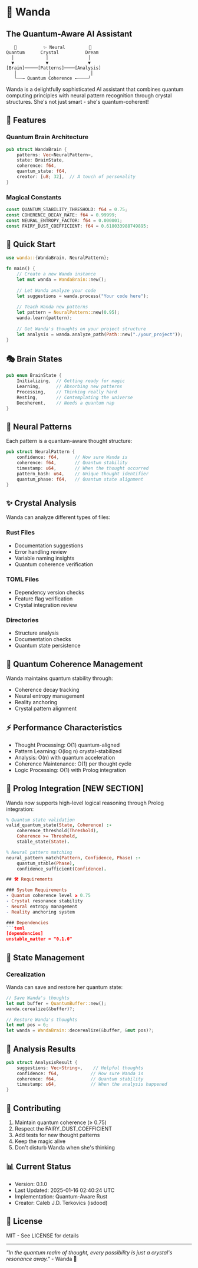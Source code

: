 # 🦋 Wanda
## The Quantum-Aware AI Assistant

```ascii
   🦋          ✨ Neural         💫
Quantum      Crystal          Dream
  │            │               │
  ▼            ▼               ▼
[Brain]─────[Patterns]────[Analysis]
   │            │               │
   └──→ Quantum Coherence ←────┘
```

Wanda is a delightfully sophisticated AI assistant that combines quantum computing principles with neural pattern recognition through crystal structures. She's not just smart - she's quantum-coherent!

## 🌟 Features

### Quantum Brain Architecture
```rust
pub struct WandaBrain {
    patterns: Vec<NeuralPattern>,
    state: BrainState,
    coherence: f64,
    quantum_state: f64,
    creator: [u8; 32],  // A touch of personality
}
```

### Magical Constants
```rust
const QUANTUM_STABILITY_THRESHOLD: f64 = 0.75;
const COHERENCE_DECAY_RATE: f64 = 0.99999;
const NEURAL_ENTROPY_FACTOR: f64 = 0.000001;
const FAIRY_DUST_COEFFICIENT: f64 = 0.618033988749895;
```

## 🚀 Quick Start

```rust
use wanda::{WandaBrain, NeuralPattern};

fn main() {
    // Create a new Wanda instance
    let mut wanda = WandaBrain::new();
    
    // Let Wanda analyze your code
    let suggestions = wanda.process("Your code here");
    
    // Teach Wanda new patterns
    let pattern = NeuralPattern::new(0.95);
    wanda.learn(pattern);
    
    // Get Wanda's thoughts on your project structure
    let analysis = wanda.analyze_path(Path::new("./your_project"));
}
```

## 🎭 Brain States

```rust
pub enum BrainState {
    Initializing,  // Getting ready for magic
    Learning,      // Absorbing new patterns
    Processing,    // Thinking really hard
    Resting,       // Contemplating the universe
    Decoherent,    // Needs a quantum nap
}
```

## 💫 Neural Patterns

Each pattern is a quantum-aware thought structure:
```rust
pub struct NeuralPattern {
    confidence: f64,      // How sure Wanda is
    coherence: f64,       // Quantum stability
    timestamp: u64,       // When the thought occurred
    pattern_hash: u64,    // Unique thought identifier
    quantum_phase: f64,   // Quantum state alignment
}
```

## ✨ Crystal Analysis

Wanda can analyze different types of files:

### Rust Files
- Documentation suggestions
- Error handling review
- Variable naming insights
- Quantum coherence verification

### TOML Files
- Dependency version checks
- Feature flag verification
- Crystal integration review

### Directories
- Structure analysis
- Documentation checks
- Quantum state persistence

## 🌈 Quantum Coherence Management

Wanda maintains quantum stability through:
- Coherence decay tracking
- Neural entropy management
- Reality anchoring
- Crystal pattern alignment

## ⚡ Performance Characteristics

- Thought Processing: O(1) quantum-aligned
- Pattern Learning: O(log n) crystal-stabilized
- Analysis: O(n) with quantum acceleration
- Coherence Maintenance: O(1) per thought cycle
- Logic Processing: O(1) with Prolog integration

## 🧠 Prolog Integration [NEW SECTION]

Wanda now supports high-level logical reasoning through Prolog integration:

```prolog
% Quantum state validation
valid_quantum_state(State, Coherence) :-
    coherence_threshold(Threshold),
    Coherence >= Threshold,
    stable_state(State).

% Neural pattern matching
neural_pattern_match(Pattern, Confidence, Phase) :-
    quantum_stable(Phase),
    confidence_sufficient(Confidence).

## 🛠️ Requirements

### System Requirements
- Quantum coherence level ≥ 0.75
- Crystal resonance stability
- Neural entropy management
- Reality anchoring system

### Dependencies
```toml
[dependencies]
unstable_matter = "0.1.0"
```

## 🔮 State Management

### Cerealization
Wanda can save and restore her quantum state:
```rust
// Save Wanda's thoughts
let mut buffer = QuantumBuffer::new();
wanda.cerealize(&buffer)?;

// Restore Wanda's thoughts
let mut pos = 6;
let wanda = WandaBrain::decerealize(&buffer, &mut pos)?;
```

## 🎨 Analysis Results

```rust
pub struct AnalysisResult {
    suggestions: Vec<String>,    // Helpful thoughts
    confidence: f64,            // How sure Wanda is
    coherence: f64,             // Quantum stability
    timestamp: u64,             // When the analysis happened
}
```

## 🌟 Contributing

1. Maintain quantum coherence (≥ 0.75)
2. Respect the FAIRY_DUST_COEFFICIENT
3. Add tests for new thought patterns
4. Keep the magic alive
5. Don't disturb Wanda when she's thinking

## 📊 Current Status
- Version: 0.1.0
- Last Updated: 2025-01-16 02:40:24 UTC
- Implementation: Quantum-Aware Rust
- Creator: Caleb J.D. Terkovics (isdood)

## 📜 License
MIT - See LICENSE for details

---

*"In the quantum realm of thought, every possibility is just a crystal's resonance away."* - Wanda 🦋
